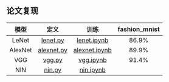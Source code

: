 ## 论文复现

|模型|定义|训练|fashion_mnist|
|:---:|:---:|:---:|:---:|
|LeNet|[lenet.py](./models/lenet.py)|[lenet.ipynb](./notebook/lenet.ipynb)|86.9%|
|AlexNet|[alexnet.py](./models/alexnet.py)|[alexnet.ipynb](./notebook/alexnet.ipynb)|89.9%|
|VGG|[vgg.py](./models/vgg.py)|[vgg.ipynb](./notebook/vgg.ipynb)|91.4%|
|NIN|[nin.py](./models/nin.py)|[nin.ipynb](./notebook/nin.ipynb)||
